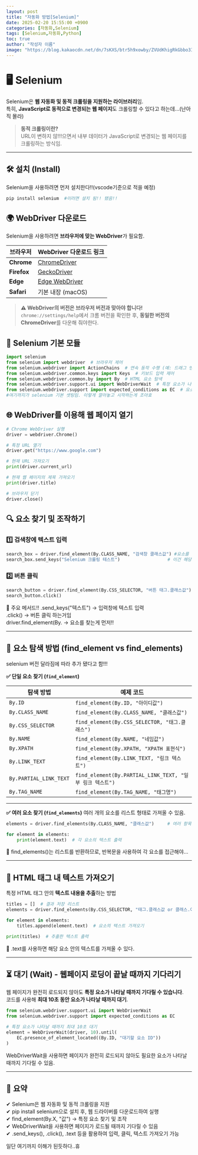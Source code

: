 ```yaml
---
layout: post
title: "자동화 방법[Selenium]"
date: 2025-02-20 15:55:00 +0900
categories: [자동화,Selenium]
tags: [Selenium,자동화,Python]
toc: true
author: "작성자 이름"
image: "https://blog.kakaocdn.net/dn/7sKXS/btr5h9xowby/ZVUdKhigRkGbbo3IxfqkO1/img.png"
---  
```


# 🖥️ Selenium 

Selenium은 **웹 자동화 및 동적 크롤링을 지원하는 라이브러리**임.  
특히, **JavaScript로 동적으로 변경되는 웹 페이지**도 크롤링할 수 있다고 하는데...(난아직 몰라)  

> **동적 크롤링이란?**  
> URL이 변하지 않!!!으면서 내부 데이터가 JavaScript로 변경되는 웹 페이지를 크롤링하는 방식임.

---

## 🛠️ 설치 (Install)
Selenium을 사용하려면 먼저 설치한다!!(vscode기준으로 적을 예정)

```python
pip install selenium  #이러면 설치 됨!! 됐음!!
```

  
## 🌍 WebDriver 다운로드
Selenium을 사용하려면 **브라우저에 맞는 WebDriver**가 필요함.

| 브라우저  | WebDriver 다운로드 링크 |
|-----------|--------------------------------|
| **Chrome**  | [ChromeDriver](https://sites.google.com/chromium.org/driver/) |
| **Firefox**  | [GeckoDriver](https://github.com/mozilla/geckodriver/releases) |
| **Edge**  | [Edge WebDriver](https://developer.microsoft.com/en-us/microsoft-edge/tools/webdriver/) |
| **Safari**  | 기본 내장 (macOS) |

> **⚠️ WebDriver의 버전은 브라우저 버전과 맞아야 합니다!**  
> `chrome://settings/help`에서 크롬 버전을 확인한 후, **동일한 버전의 ChromeDriver**를 다운해 줘야한다.

## 📌 Selenium 기본 모듈  

  ```python
import selenium
from selenium import webdriver  # 브라우저 제어
from selenium.webdriver import ActionChains  # 연속 동작 수행 (예: 드래그 앤 드롭)
from selenium.webdriver.common.keys import Keys  # 키보드 입력 제어
from selenium.webdriver.common.by import By  # HTML 요소 탐색
from selenium.webdriver.support.ui import WebDriverWait  # 특정 요소가 나타날 때까지 대기
from selenium.webdriver.support import expected_conditions as EC  # 요소 상태 체크
#여기까지가 selenium 기본 셋팅임. 이렇게 깔아놓고 시작하는게 조아효
```


## 🌐 WebDriver를 이용해 웹 페이지 열기  

```python
# Chrome WebDriver 실행
driver = webdriver.Chrome()

# 특정 URL 열기
driver.get("https://www.google.com")

# 현재 URL 가져오기
print(driver.current_url)

# 현재 웹 페이지의 제목 가져오기
print(driver.title)

# 브라우저 닫기
driver.close()
```

## 🔍 요소 찾기 및 조작하기  
### 1️⃣ 검색창에 텍스트 입력  
```python
search_box = driver.find_element(By.CLASS_NAME, "검색창 클래스값") #요소를 먼저 찾아야 뭔들 가능함!! '요소이름' = driver.find_element(By.   국룰 ㅇㅋ?  
search_box.send_keys("Selenium 크롤링 테스트")                  # 이건 해당 요소에 입력이 필요 할 때 씀 send_keys  
```

### 2️⃣ 버튼 클릭  
```python
search_button = driver.find_element(By.CSS_SELECTOR, "버튼 태그.클래스값")    # 여기도 버튼의 요소를 먼저 찾는것 부터 시작임  
search_button.click()                                                       # 그런 다음에 버튼.click()  
```

📌 주요 메서드!!
.send_keys("텍스트") → 입력창에 텍스트 입력  
.click() → 버튼 클릭 하는거임  
driver.find_element(By. → 요소를 찾는게 먼저!!   

---  

## 🔎 요소 탐색 방법 (find_element vs find_elements)  
selenium 버전 달라짐에 따라 추가 됐다고 함!!!  

**✅ 단일 요소 찾기 (`find_element`)**

| 탐색 방법              | 예제 코드 |
|----------------------|--------------------------------|
| `By.ID`              | `find_element(By.ID, "아이디값")` |
| `By.CLASS_NAME`      | `find_element(By.CLASS_NAME, "클래스값")` |
| `By.CSS_SELECTOR`    | `find_element(By.CSS_SELECTOR, "태그.클래스")` |
| `By.NAME`           | `find_element(By.NAME, "네임값")` |
| `By.XPATH`          | `find_element(By.XPATH, "XPATH 표현식")` |
| `By.LINK_TEXT`      | `find_element(By.LINK_TEXT, "링크 텍스트")` |
| `By.PARTIAL_LINK_TEXT` | `find_element(By.PARTIAL_LINK_TEXT, "일부 링크 텍스트")` |
| `By.TAG_NAME`       | `find_element(By.TAG_NAME, "태그명")` |

---

**✅ 여러 요소 찾기 (`find_elements`)**
여러 개의 요소를 리스트 형태로 가져올 수 있음.

```python
elements = driver.find_elements(By.CLASS_NAME, "클래스값")     # 여러 항목을 가져올거라면 클래스로 하는게 나음  

for element in elements:
    print(element.text)  # 각 요소의 텍스트 출력
```

🔹 find_elements()는 리스트를 반환하므로, 반복문을 사용하여 각 요소를 접근해야...  

---  

## 📝 HTML 태그 내 텍스트 가져오기

특정 HTML 태그 안의 **텍스트 내용을 추출**하는 방법

```python
titles = []  # 결과 저장 리스트
elements = driver.find_elements(By.CSS_SELECTOR, "태그.클래스값 or 클래스.아이디 도 가능")  

for element in elements:
    titles.append(element.text)  # 요소의 텍스트 가져오기

print(titles)  # 추출한 텍스트 출력
```

🔹 .text를 사용하면 해당 요소 안의 텍스트를 가져올 수 있다.  

---

## ⏳ 대기 (Wait) - 웹페이지 로딩이 끝날 때까지 기다리기

웹 페이지가 완전히 로드되지 않아도 **특정 요소가 나타날 때까지 기다릴 수 있습니다**.  
코드를 사용해 **최대 10초 동안 요소가 나타날 때까지 대기**.

```python
from selenium.webdriver.support.ui import WebDriverWait
from selenium.webdriver.support import expected_conditions as EC

# 특정 요소가 나타날 때까지 최대 10초 대기
element = WebDriverWait(driver, 10).until(
    EC.presence_of_element_located((By.ID, "대기할 요소 ID"))
)
```
WebDriverWait을 사용하면 페이지가 완전히 로드되지 않아도 필요한 요소가 나타날 때까지 기다릴 수 있음.

---  

## 🎯 요약
✔ Selenium은 웹 자동화 및 동적 크롤링을 지원  
✔ pip install selenium으로 설치 후, 웹 드라이버를 다운로드하여 실행  
✔ find_element(By.X, "값") → 특정 요소 찾기 및 조작  
✔ WebDriverWait을 사용하면 페이지가 로드될 때까지 기다릴 수 있음  
✔ .send_keys(), .click(), .text 등을 활용하여 입력, 클릭, 텍스트 가져오기 가능  

  일단 여기까지 이해가 된듯하다..휴
